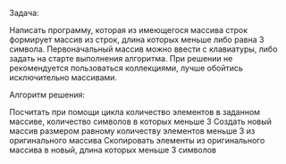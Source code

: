 Задача:

Написать программу, которая из имеющегося массива строк формирует массив из строк, длина которых меньше либо равна 3 символа. Первоначальный массив можно ввести с клавиатуры, либо задать на старте выполнения алгоритма. При решении не рекомендуется пользоваться коллекциями, лучше обойтись исключительно массивами.

Алгоритм решения:

Посчитать при помощи цикла количество элементов в заданном массиве, количество символов в которых меньше 3
Создать новый массив размером равному количеству элементов меньше 3 из оригинального массива
Скопировать элементы из оригинального массива в новый, длина которых меньше 3 символов
